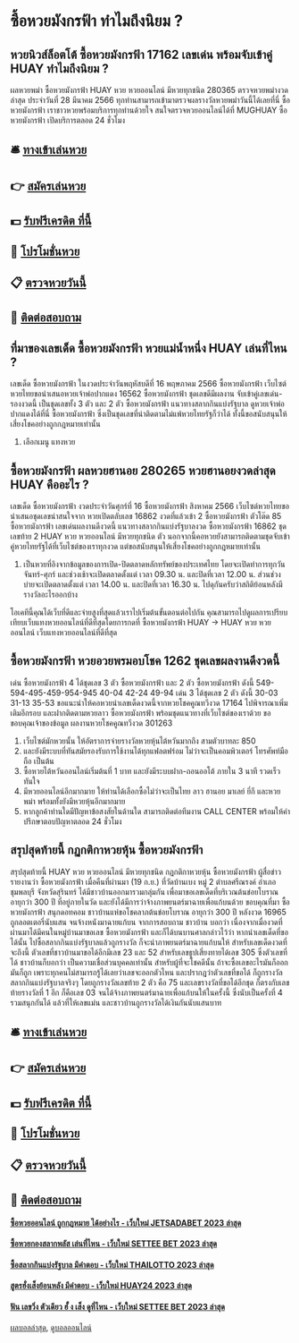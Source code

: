 # ซื้อหวยมังกรฟ้า ทำไมถึงนิยม ?
## หวยนิวส์ล็อตโต้ ซื้อหวยมังกรฟ้า 17162 เลขเด่น พร้อมจับเข้าคู่ HUAY ทำไมถึงนิยม ?
ผลหวยพม่า ซื้อหวยมังกรฟ้า HUAY หวย หวยออนไลน์ มีหวยทุกชนิด 280365 ตรวจหวยพม่างวดล่าสุด ประจำวันที่ 28 มีนาคม 2566 ทุกท่านสามารถเข้ามาตรวจผลรางวัลหวยพม่าวันนี้ได้เลยที่นี่ ซื้อหวยมังกรฟ้า เราชาวหวยพร้อมบริการทุกท่านด้วยใจ สนใจตรวจหวยออนไลน์ได้ที่ MUGHUAY ซื้อหวยมังกรฟ้า เปิดบริการตลอด 24 ชั่วโมง

## 🛎 [ทางเข้าเล่นหวย](https://bit.ly/3BG5bNw)
## 👉 [สมัครเล่นหวย](https://bit.ly/3BG5bNw)
## 💵 [รับฟรีเครดิต ที่นี้](https://bit.ly/3C3mvgS)
## 👑 [โปรโมชั่นหวย](https://bit.ly/3C3mvgS)
## 📋 [ตรวจหวยวันนี้](https://bit.ly/3C3mvgS)
## 📱 [ติดต่อสอบถาม](https://bit.ly/3C3mvgS)

## ที่มาของเลขเด็ด ซื้อหวยมังกรฟ้า หวยแม่น้ำหนึ่ง HUAY เล่นที่ไหน ?
เลขเด็ด ซื้อหวยมังกรฟ้า ในงวดประจำวันพฤหัสบดีที่ 16 พฤษภาคม 2566 ซื้อหวยมังกรฟ้า เว็บไซต์หวยไทยขอนำเสนอหวยเจ้าพ่อปากแดง 16562 ซื้อหวยมังกรฟ้า ชุดเลขดีมีผลงาน จับเข้าคู่เลขเด่น-รองงวดนี้ เป็นชุดเลขทั้ง 3 ตัว และ 2 ตัว ซื้อหวยมังกรฟ้า แนวทางสลากกินแบ่งรัฐบาล ดูหวยเจ้าพ่อปากแดงได้ที่นี่ ซื้อหวยมังกรฟ้า ซึ่งเป็นชุดเลขที่น่าติดตามไม่แพ้หวยไทยรัฐก็ว่าได้ ทั้งนี้ขอสนับสนุนให้เสี่ยงโชคอย่างถูกกฎหมายเท่านั้น
1. เลือกเมนู แทงหวย

## ซื้อหวยมังกรฟ้า ผลหวยฮานอย 280265 หวยฮานอยงวดล่าสุด HUAY คืออะไร ?
เลขเด็ด ซื้อหวยมังกรฟ้า งวดประจำวันศุกร์ที่ 16 ซื้อหวยมังกรฟ้า สิงหาคม 2566 เว็บไซต์หวยไทยขอนำเสนอชุดเลขน่าสนใจจาก หวยเปิดตลับเลข 16862 งวดที่แล้วเข้า 2 ซื้อหวยมังกรฟ้า ตัวโต๊ด 85 ซื้อหวยมังกรฟ้า เลขเด่นผลงานดีงวดนี้ แนวทางสลากกินแบ่งรัฐบาลงวด ซื้อหวยมังกรฟ้า 16862 ชุดเลขท้าย 2 HUAY หวย หวยออนไลน์ มีหวยทุกชนิด ตัว นอกจากนี้คอหวยยังสามารถติดตามชุดจับเข้าคู่หวยไทยรัฐได้ที่เว็บไซต์ของเราทุกงวด แต่ขอสนับสนุนให้เสี่ยงโชคอย่างถูกกฎหมายเท่านั้น
1. เป็นหวยที่อิงจากข้อมูลของการเปิด-ปิดตลาดหลักทรัพย์ของประเทศไทย โดยจะเปิดทำการทุกวันจันทร์-ศุกร์ และช่วงเช้าจะเปิดตลาดตั้งแต่ เวลา 09.30 น. และปิดที่เวลา 12.00 น. ส่วนช่วงบ่ายจะเปิดตลาดตั้งแต่ เวลา 14.00 น. และปิดที่เวลา 16.30 น. ไปดุกันครับว่าสถิติย้อนหลังมีรางวัลอะไรออกบ้าง

โอเคทีนี้คุณได้เว็บที่ดีและจ่ายสูงที่สุดแล้วเราไปเริ่มต้นขั้นตอนต่อไปกัน
คุณสามารถไปดูผลการเปรียบเทียบเว็บแทงหวยออนไลน์ที่ดีที่สุดโดยการกดที่ ซื้อหวยมังกรฟ้า HUAY → HUAY หวย หวยออนไลน์ เว็บแทงหวยออนไลน์ที่ดีที่สุด

## ซื้อหวยมังกรฟ้า หวยอวยพรมอบโชค 1262 ชุดเลขผลงานดีงวดนี้
เด่น ซื้อหวยมังกรฟ้า 4 ได้ชุดเลข 3 ตัว ซื้อหวยมังกรฟ้า และ 2 ตัว ซื้อหวยมังกรฟ้า ดังนี้
549-594-495-459-954-945
40-04
42-24
49-94
เด่น 3 ได้ชุดเลข 2 ตัว ดังนี้
30-03
31-13
35-53
ขอแนะนำให้คอหวยนำเลขเด็ดงวดนี้จากหวยโชคคูณทวีงวด 17164 ไปพิจารณาเพิ่มเติมอีกรอบ และฝากติดตามหวยลาว ซื้อหวยมังกรฟ้า พร้อมชุดแนวทางที่เว็บไซต์ของเราด้วย
ขอขอบคุณเจ้าของข้อมูล
ผลงานหวยโชคคูณทวีงวด 301263
1. เว็บไซต์มักหวยนั้น ให้อัตราการจ่ายรางวัลหวยหุ้นไต้หวันมากถึง สามตัวบาทละ 850
2. และยังมีระบบที่ทันสมัยรองรับการใช้งานได้ทุกแฟลตฟร์อม ไม่ว่าจะเป็นคอมพิวเตอร์ โทรศัพท์มือถือ เป็นต้น
3. ซื้อหวยไต้หวันออนไลน์เริ่มต้นที่ 1 บาท และยังมีระบบฝาก-ถอนออโต้ ภายใน 3 นาที รวดเร็วทันใจ
4. มีหวยออนไลน์อีกมากมาย ให้ท่านได้เลือกซื้อไม่ว่าจะเป็นไทย ลาว ฮานอย มาเลย์ ยี่กี และหวยพม่า พร้อมทั้งยังมีหวยหุ้นอีกมากมาย
5. หากลูกค้าท่านใดมีปัญหาข้อสงสัยในด้านใด สามารถติดต่อทีมงาน CALL CENTER พร้อมให้คำปรึกษาตอบปัญหาตลอด 24 ชั่วโมง

## สรุปสุดท้ายนี้ กฏกติกาหวยหุ้น ซื้อหวยมังกรฟ้า
สรุปสุดท้ายนี้ HUAY หวย หวยออนไลน์ มีหวยทุกชนิด กฏกติกาหวยหุ้น ซื้อหวยมังกรฟ้า ผู้สื่อข่าวรายงานว่า ซื้อหวยมังกรฟ้า เมื่อคืนที่ผ่านมา (19 ก.ย.) ที่วัดบ้านเบง หมู่ 2 ตำบลศรีณรงค์ อำเภอชุมพลบุรี จังหวัดสุรินทร์ ได้มีชาวบ้านออกมารวมกลุ่มกัน เพื่อมาขอเลขเด็ดที่บริเวณต้นข่อยโบราณ อายุกว่า 300 ปี ที่อยู่ภายในวัด และยังได้มีการว่าจ้างภาพยนตร์มาฉายเพื่อแก้บนด้วย
ขอบคุณที่มา ซื้อหวยมังกรฟ้า สนุกดอทคอม
ชาวบ้านแห่ขอโชคลาภต้นข่อยโบราณ อายุกว่า 300 ปี หลังงวด 16965 ถูกลอตเตอรี่นับแสน จนจ้างหนังมาฉายแก้บน
จากการสอบถาม ชาวบ้าน บอกว่า เนื่องจากเมื่องวดที่ผ่านมาได้มีคนในหมู่บ้านมาขอเลข ซื้อหวยมังกรฟ้า และก็ได้บนบานศาลกล่าวไว้ว่า หากนำเลขเด็ดที่ขอได้นั้น ไปซื้อสลากกินแบ่งรัฐบาลแล้วถูกรางวัล ก็จะนำภาพยนตร์มาฉายแก้บนให้
สำหรับเลขเด็ดงวดที่จะถึงนี้ ตัวเลขที่ชาวบ้านมาขอได้อีกมีเลข 23 และ 52 สำหรับเลขธูปเสี่ยงทายได้เลข 305 ซึ่งตัวเลขที่ได้ ชาวบ้านก็บอกว่า เป็นความเชื่อส่วนบุคคลเท่านั้น สำหรับผู้ที่จะโชคดีนั้น ถ้าจะซื้อเลขอะไรมันก็ออกมันก็ถูก เพราะทุกคนไม่สามารถรู้ได้เลยว่าเลขจะออกตัวไหน
และปรากฎว่าตัวเลขที่ขอได้ ก็ถูกรางวัลสลากกินแบ่งรัฐบาลจริงๆ โดยถูกรางวัลเลขท้าย 2 ตัว คือ 75 และเลขรางวัลที่ขอได้อีกชุด ก็ตรงกับเลขท้ายรางวัลที่ 1 อีก ก็คือเลข 03 จนได้จ้างภาพยนตร์มาฉายเพื่อแก้บนให้ในครั้งนี้ ซึ่งนับเป็นครั้งที่ 4 รวมสนุกกันได้ แล้วที่ให้เลขแม่น และชาวบ้านถูกรางวัลได้เงินกันนับแสนบาท

## 🛎 [ทางเข้าเล่นหวย](https://bit.ly/3BG5bNw)
## 👉 [สมัครเล่นหวย](https://bit.ly/3BG5bNw)
## 💵 [รับฟรีเครดิต ที่นี้](https://bit.ly/3C3mvgS)
## 👑 [โปรโมชั่นหวย](https://bit.ly/3C3mvgS)
## 📋 [ตรวจหวยวันนี้](https://bit.ly/3C3mvgS)
## 📱 [ติดต่อสอบถาม](https://bit.ly/3C3mvgS)

#### [ซื้อหวยออนไลน์ ถูกกฎหมาย ได้อย่างไร - เว็บใหม่ JETSADABET 2023 ล่าสุด](https://atom.io/themes/ซื้อหวยออนไลน์%20ถูกกฎหมาย%20ได้อย่างไร%20-%20เว็บใหม่%20jetsadabet%202023%20ล่าสุด)
#### [ซื้อหวยกองสลากพลัส เล่นที่ไหน - เว็บใหม่ SETTEE BET 2023 ล่าสุด](https://atom.io/themes/ซื้อหวยกองสลากพลัส%20เล่นที่ไหน%20-%20เว็บใหม่%20settee%20bet%202023%20ล่าสุด)
#### [ซื้อสลากกินแบ่งรัฐบาล มีคำตอบ - เว็บใหม่ THAILOTTO 2023 ล่าสุด](https://atom.io/themes/ซื้อสลากกินแบ่งรัฐบาล%20มีคำตอบ%20-%20เว็บใหม่%20thailotto%202023%20ล่าสุด)
#### [สูตรฮั่งเส็งย้อนหลัง มีคำตอบ - เว็บใหม่ HUAY24 2023 ล่าสุด](https://atom.io/themes/สูตรฮั่งเส็งย้อนหลัง%20มีคำตอบ%20-%20เว็บใหม่%20huay24%202023%20ล่าสุด)
#### [ฟัน เลขวิ่ง ตัวเดียว ฮั้ ง เส็ง ดูที่ไหน - เว็บใหม่ SETTEE BET 2023 ล่าสุด](https://atom.io/themes/ฟัน%20เลขวิ่ง%20ตัวเดียว%20ฮั้%20ง%20เส็ง%20ดูที่ไหน%20-%20เว็บใหม่%20settee%20bet%202023%20ล่าสุด)

[ผลบอลล่าสุด](https://siamsport.tv "ผลบอลล่าสุด"), [ดูบอลออนไลน์](https://siamsport.tv/ดูบอลสด "ดูบอลออนไลน์")